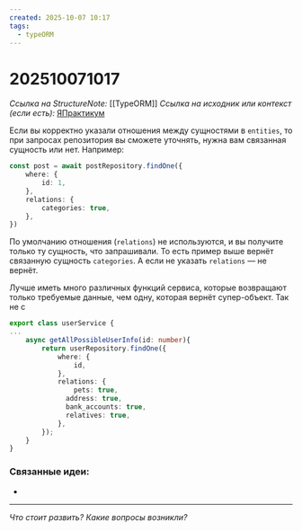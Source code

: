 ```yaml
---
created: 2025-10-07 10:17
tags:
  - typeORM
---
```

# 202510071017
*Ссылка на StructureNote:* [[TypeORM]]
*Ссылка на исходник или контекст (если есть):* [ЯПрактикум](https://practicum.yandex.ru/learn/backend-nodejs/courses/a4214ab0-2146-4152-b90e-651bf4c7ca5e/sprints/564244/topics/104f2765-a9c9-4617-8a5e-f21b675cf9b3/lessons/5674c491-8940-41ba-bf49-d6da1cbe2337/)

Если вы корректно указали отношения между сущностями в `entities`, то при запросах репозитория вы сможете уточнять, нужна вам связанная сущность или нет. Например:
```ts
const post = await postRepository.findOne({
    where: {
        id: 1,
    },
    relations: {
        categories: true,
    },
})
```
По умолчанию отношения (`relations`) не используются, и вы получите только ту сущность, что запрашивали. То есть пример выше вернёт связанную сущность `categories`. А если не указать `relations` — не вернёт.

Лучше иметь много различных функций сервиса, которые возвращают только требуемые данные, чем одну, которая вернёт супер-объект.
Так не с
```ts
export class userService {
...
    async getAllPossibleUserInfo(id: number){
        return userRepository.findOne({
            where: {
                id,
            },
            relations: {
                pets: true,
              address: true,
              bank_accounts: true,
              relatives: true,
            },
        });
    }
}
```
### Связанные идеи:
* 
---

*Что стоит развить? Какие вопросы возникли?*